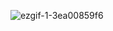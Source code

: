 ![ezgif-1-3ea00859f6](https://github.com/fsimic346/fsimic346/assets/65183804/aea29ef2-8400-43e6-97dd-f9b6a45d8ed8)
